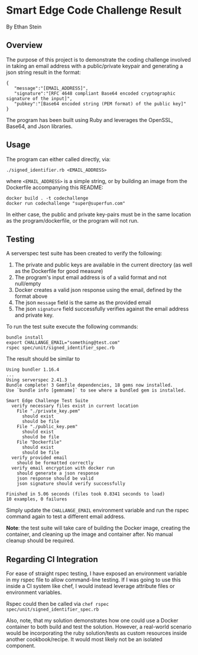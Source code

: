 # Smart Edge Code Challenge Result
By Ethan Stein

## Overview
The purpose of this project is to demonstrate the coding challenge involved in taking an email address with a public/private keypair and generating a json string result in the format:
```
{
   "message":"[EMAIL_ADDRESS]",
   "signature":"[RFC 4648 compliant Base64 encoded cryptographic signature of the input]",
   "pubkey":"[Base64 encoded string (PEM format) of the public key]"
}
```
The program has been built using Ruby and leverages the OpenSSL, Base64, and Json libraries.

## Usage
The program can either called directly, via:

`./signed_identifier.rb <EMAIL_ADDRESS>` 

where `<EMAIL_ADDRESS>` is a simple string, or by building an image from the Dockerfile accompanying this README:
```
docker build . -t codechallenge
docker run codechallenge "super@superfun.com"
```

In either case, the public and private key-pairs must be in the same location as the program/dockerfile, or the program will not run.

## Testing

A serverspec test suite has been created to verify the following:
1. The private and public keys are available in the current directory (as well as the Dockerfile for good measure)
2. The program's input email address is of a valid format and not null/empty
2. Docker creates a valid json response using the email, defined by the format above
3. The json `message` field is the same as the provided email
4. The json `signature` field successfully verifies against the email address and private key. 

To run the test suite execute the following commands:

```
bundle install
export CHALLANGE_EMAIL="something@test.com"
rspec spec/unit/signed_identifier_spec.rb
```

The result should be similar to

```
Using bundler 1.16.4
...
Using serverspec 2.41.3
Bundle complete! 3 Gemfile dependencies, 18 gems now installed.
Use `bundle info [gemname]` to see where a bundled gem is installed.

Smart Edge Challenge Test Suite
  verify necessary files exist in current location
    File "./private_key.pem"
      should exist
      should be file
    File "./public_key.pem"
      should exist
      should be file
    File "Dockerfile"
      should exist
      should be file
  verify provided email
    should be formatted correctly
  verify email encryption with docker run
    should generate a json response
    json response should be valid
    json signature should verify successfully

Finished in 5.06 seconds (files took 0.8341 seconds to load)
10 examples, 0 failures
```

Simply update the `CHALLANGE_EMAIL` environment variable and run the rspec command again to test a different email address.

**Note**: the test suite will take care of building the Docker image, creating the container, and cleaning up the image and container after. No manual cleanup should be required.

## Regarding CI Integration
For ease of straight rspec testing, I have exposed an environment variable in my rspec file to allow command-line testing.  If I was going to use this inside a CI system like chef, I would instead leverage attribute files or environment variables.

Rspec could then be called via `chef rspec spec/unit/signed_identifier_spec.rb`

Also, note, that my solution demonstrates how one could use a Docker container to both build and test the solution. However, a real-world scenario would be incorporating the ruby solution/tests as custom resources inside another cookbook/recipe. It would most likely not be an isolated component.